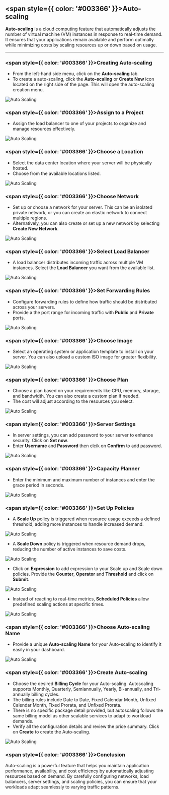 
## <span style={{ color: '#003366' }}>Auto-scaling</span>

**Auto-scaling** is a cloud computing feature that automatically adjusts the number of virtual machine (VM) instances in response to real-time demand. It ensures that your applications remain available and perform optimally while minimizing costs by scaling resources up or down based on usage.

--------

### <span style={{ color: '#003366' }}>Creating Auto-scaling</span>

- From the left-hand side menu, click on the **Auto-scaling** tab.
- To create a auto-scaling, click the **Auto-scaling** or **Create New** icon located on the right side of the page. This will open the auto-scaling creation menu.

![Auto Scaling](images/as_1.png)

### <span style={{ color: '#003366' }}>Assign to a Project</span>

- Assign the load balancer to one of your projects to organize and manage resources effectively.

![Auto Scaling](images/as_2.png)

### <span style={{ color: '#003366' }}>Choose a Location</span>

- Select the data center location where your server will be physically hosted.
- Choose from the available locations listed.

![Auto Scaling](images/as_3.png)

### <span style={{ color: '#003366' }}>Choose Network</span>

- Set up or choose a network for your server. This can be an isolated private network, or you can create an elastic network to connect multiple regions.
- Alternatively, you can also create or set up a new network by selecting **Create New Network**.

![Auto Scaling](images/as_4.png)

### <span style={{ color: '#003366' }}>Select Load Balancer</span>

- A load balancer distributes incoming traffic across multiple VM instances. Select the **Load Balancer** you want from the available list.

![Auto Scaling](images/as_5.png)

### <span style={{ color: '#003366' }}>Set Forwarding Rules</span>

- Configure forwarding rules to define how traffic should be distributed across your servers.
- Provide a the port range for incoming traffic with **Public** and **Private** ports.

![Auto Scaling](images/as_6.png)

### <span style={{ color: '#003366' }}>Choose Image</span>

- Select an operating system or application template to install on your server. You can also upload a custom ISO image for greater flexibility.

![Auto Scaling](images/as_16.png)

### <span style={{ color: '#003366' }}>Choose Plan</span>

- Choose a plan based on your requirements like CPU, memory, storage, and bandwidth. You can also create a custom plan if needed.
- The cost will adjust according to the resources you select.

![Auto Scaling](images/as_7.png)

### <span style={{ color: '#003366' }}>Server Settings</span>

- In server settings, you can add password to your server to enhance security. Click on **Set now**.
- Enter **Username** and **Password** then clcik on **Confirm** to add password. 

![Auto Scaling](images/as_17.png)

### <span style={{ color: '#003366' }}>Capacity Planner</span>

- Enter the minimum and maximum number of instances and enter the grace period in seconds. 

![Auto Scaling](images/as_8.png)

### <span style={{ color: '#003366' }}>Set Up Policies</span>

- A **Scale Up** policy is triggered when resource usage exceeds a defined threshold, adding more instances to handle increased demand.

![Auto Scaling](images/as_9.png)

- A **Scale Down** policy is triggered when resource demand drops, reducing the number of active instances to save costs.

![Auto Scaling](images/as_10.png)

- Click on **Expression** to add expression to your Scale up and Scale down policies. Provide the **Counter**, **Operator** and **Threshold** and click on **Submit**. 

![Auto Scaling](images/as_15.png)

- Instead of reacting to real-time metrics, **Scheduled Policies** allow predefined scaling actions at specific times.

![Auto Scaling](images/as_11.png)


### <span style={{ color: '#003366' }}>Choose Auto-scaling Name</span>

- Provide a unique **Auto-scaling Name** for your Auto-scaling to identify it easily in your dashboard.

![Auto Scaling](images/as_12.png)

### <span style={{ color: '#003366' }}>Create Auto-scaling</span>

- Choose the desired **Billing Cycle** for your Auto-scaling. Autoscaling supports Monthly, Quarterly, Semiannually, Yearly, Bi-annually, and Tri-annually billing cycles. 
- The billing rules include Date to Date, Fixed Calendar Month, Unfixed Calendar Month, Fixed Prorata, and Unfixed Prorata.
- There is no specific package detail provided, but autoscaling follows the same billing model as other scalable services to adapt to workload demands.
- Verify all the configuration details and review the price summary. Click on **Create** to create the Auto-scaling.

![Auto Scaling](images/as_14.png)

### <span style={{ color: '#003366' }}>Conclusion</span>

Auto-scaling is a powerful feature that helps you maintain application performance, availability, and cost efficiency by automatically adjusting resources based on demand. By carefully configuring networks, load balancers, server settings, and scaling policies, you can ensure that your workloads adapt seamlessly to varying traffic patterns.